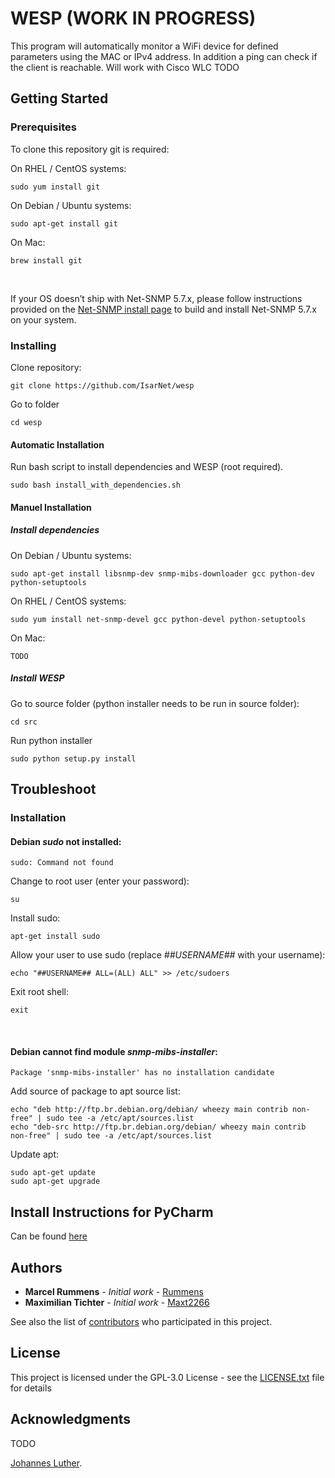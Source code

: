 
# WESP (WORK IN PROGRESS)

This program will automatically monitor a WiFi device for defined parameters using the MAC or IPv4 address. In addition a ping can check if the client is reachable. Will work with Cisco WLC TODO
## Getting Started


### Prerequisites

To clone this repository git is required:

On RHEL / CentOS systems:
```
sudo yum install git
```
On Debian / Ubuntu systems:
```
sudo apt-get install git
```
On Mac:
```
brew install git
```
<br />

If your OS doesn’t ship with Net-SNMP 5.7.x, please follow instructions provided on the [Net-SNMP install page](%28http://www.net-snmp.org/docs/INSTALL.html) to build and install Net-SNMP 5.7.x on your system.

### Installing
Clone repository:
```
git clone https://github.com/IsarNet/wesp
```

Go to folder
```
cd wesp
```

#### Automatic Installation
Run bash script to install dependencies and WESP (root required).
```
sudo bash install_with_dependencies.sh
```

#### Manuel Installation
##### Install dependencies

On Debian / Ubuntu systems:
```
sudo apt-get install libsnmp-dev snmp-mibs-downloader gcc python-dev python-setuptools
```

On RHEL / CentOS systems:
```
sudo yum install net-snmp-devel gcc python-devel python-setuptools
```

On Mac:
```
TODO
```

##### Install WESP

Go to source folder (python installer needs to be run in source folder):
```
cd src
```
Run python installer
```
sudo python setup.py install
```

## Troubleshoot
### Installation
#### Debian  *sudo* not installed:
```
sudo: Command not found
```

Change to root user (enter your password):
```
su
```

Install sudo:
```
apt-get install sudo
```

Allow your user to use sudo (replace *##USERNAME##* with your username):
```
echo "##USERNAME## ALL=(ALL) ALL" >> /etc/sudoers
```

Exit root shell:
```
exit
```

<br>

#### Debian cannot find module *snmp-mibs-installer*:
```
Package 'snmp-mibs-installer' has no installation candidate
```

Add source of package to apt source list:
```
echo "deb http://ftp.br.debian.org/debian/ wheezy main contrib non-free" | sudo tee -a /etc/apt/sources.list
echo "deb-src http://ftp.br.debian.org/debian/ wheezy main contrib non-free" | sudo tee -a /etc/apt/sources.list
```

Update apt:
```
sudo apt-get update
sudo apt-get upgrade
```

## Install Instructions for PyCharm
Can be found [here](https://github.com/IsarNet/wesp/tree/master/doc/PyCharm%20Integeration)


## Authors

* **Marcel Rummens** - *Initial work* - [Rummens](https://github.com/Rummens)
 * **Maximilian Tichter** - *Initial work* - [Maxt2266](https://github.com/maxt2266)


See also the list of [contributors](https://github.com/IsarNet/wesp/contributors) who participated in this project.

## License

This project is licensed under the GPL-3.0 License - see the [LICENSE.txt](LICENSE.txt) file for details

## Acknowledgments

TODO

 [Johannes Luther](https://github.com/netgab).